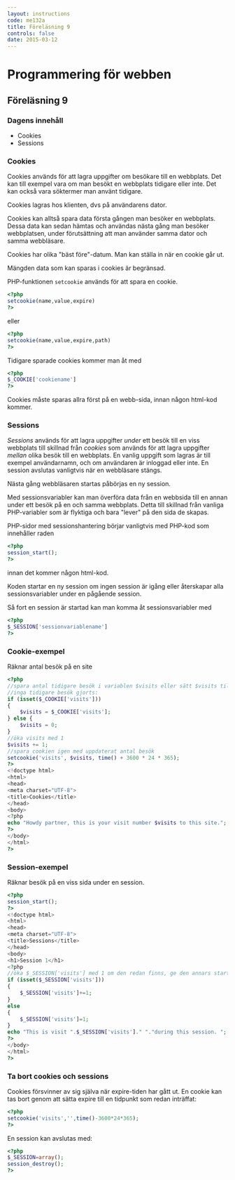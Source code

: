 ```yaml
---
layout: instructions
code: me132a
title: Föreläsning 9
controls: false
date: 2015-03-12
---
```


# Programmering för webben

## Föreläsning 9

### Dagens innehåll
- Cookies
- Sessions

### Cookies

Cookies används för att lagra uppgifter om besökare till en webbplats. Det kan till exempel vara om man besökt en webbplats tidigare eller inte. Det kan också vara söktermer man använt tidigare.

Cookies lagras hos klienten, dvs på användarens dator.

Cookies kan alltså spara data första gången man besöker en webbplats. Dessa
data kan sedan hämtas och användas nästa gång man besöker webbplatsen, under förutsättning att man använder samma dator och samma webbläsare.

Cookies har olika "bäst före"-datum. Man kan ställa in när en cookie går ut.

Mängden data som kan sparas i cookies är begränsad.

PHP-funktionen `setcookie` används för att spara en cookie.

```php
<?php
setcookie(name,value,expire)
?>
```

eller

```php
<?php
setcookie(name,value,expire,path)
?>
```

Tidigare sparade cookies kommer man åt med

```php
<?php
$_COOKIE['cookiename']
?>
```

Cookies måste sparas allra först på en webb-sida, innan någon html-kod kommer.
 
### Sessions

*Sessions* används för att lagra uppgifter *under* ett besök till en viss webbplats till skillnad från *cookies* som används för att lagra uppgifter *mellan* olika besök till en webbplats. En vanlig uppgift som lagras är till exempel användarnamn, och om användaren är inloggad eller inte. En session avslutas vanligtvis när en webbläsare stängs.

Nästa gång webbläsaren startas påbörjas en ny session.

Med sessionsvariabler kan man överföra data från en webbsida till en annan under ett besök på en och samma webbplats. Detta till skillnad från vanliga PHP-variabler som är flyktiga och bara "lever" på den sida de skapas.

PHP-sidor med sessionshantering börjar vanligtvis med PHP-kod som innehåller raden 

```php
<?php
session_start();
?>
```

innan det kommer någon html-kod.

Koden startar en ny session om ingen session är igång eller återskapar alla sessionsvariabler under en pågående session.

Så fort en session är startad kan man komma åt sessionsvariabler med

```php
<?php
$_SESSION['sessionvariablename']
?>
```

### Cookie-exempel

Räknar antal besök på en site

```php
<?php
//spara antal tidigare besök i variablen $visits eller sätt $visits till 0 om 
//inga tidigare besök gjorts:
if (isset($_COOKIE['visits'])) 
{ 
    $visits = $_COOKIE['visits']; 
} else {
    $visits = 0;
}
//öka visits med 1
$visits += 1;
//spara cookien igen med uppdaterat antal besök
setcookie('visits', $visits, time() + 3600 * 24 * 365);
?>
<!doctype html>
<html>
<head>
<meta charset="UTF-8">
<title>Cookies</title>
</head>
<body>
<?php
echo "Howdy partner, this is your visit number $visits to this site.";
?>
</body>
</html>
?>
```
 
### Session-exempel

Räknar besök på en viss sida under en session.

```php
<?php
session_start();
?>
<!doctype html>
<html>
<head>
<meta charset="UTF-8">
<title>Sessions</title>
</head>
<body>
<h1>Session 1</h1>
<?php
//öka $_SESSION['visits'] med 1 om den redan finns, ge den annars startvärdet 1. 
if (isset($_SESSION['visits'])) 
{
    $_SESSION['visits']+=1;
}
else
{
    $_SESSION['visits']=1;
}
echo "This is visit ".$_SESSION['visits']." "."during this session. ";
?>
</body>
</html>
?>
```

### Ta bort cookies och sessions

Cookies försvinner av sig själva när expire-tiden har gått ut. En cookie kan tas bort genom att sätta expire till en tidpunkt som redan inträffat:

```php
<?php
setcookie('visits','',time()-3600*24*365);
?>
```

En session kan avslutas med:

```php
<?php
$_SESSION=array();
session_destroy();
?>
```
